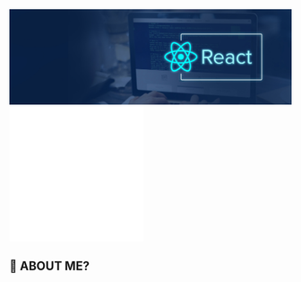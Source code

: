 
<img src="/react.jpg" />
<img src="/image.svg" alt="Hello" margintop="-80px" />

## 🤔 ABOUT ME?
  
 
